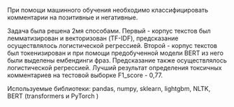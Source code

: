 При помощи машинного обучения необходимо классифицировать комментарии на позитивные и негативные.

Задача была решена 2мя способами. Первый - корпус текстов был лемматизирован и векторизован (TF-IDF), предсказание осуществлялось логистической регрессией. Второй - корпус текстов был токенизирован и при помощи предобученной модели BERT из него были выделены ембендинги фраз. Предсказание также осуществлялось логистической регрессией. Лучший результат определения токсичных комментариев на тестовой выборке F1_score - 0,77.

Используемые библиотеки: pandas, numpy, sklearn, lightgbm, NLTK, BERT (transformers и PyTorch )
